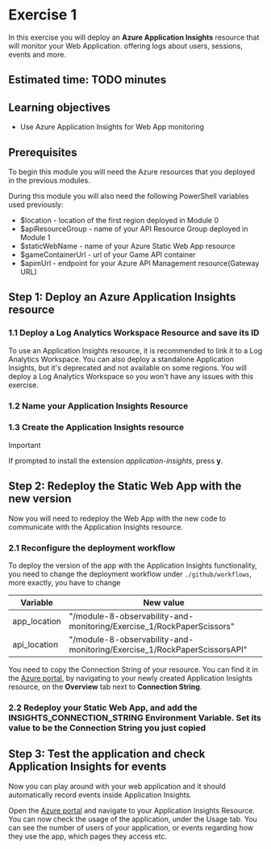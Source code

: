 # Exercise 1

In this exercise you will deploy an **Azure Application Insights** resource that will monitor your Web Application. offering logs about users, sessions, events and more.

## Estimated time: TODO minutes

## Learning objectives

- Use Azure Application Insights for Web App monitoring

## Prerequisites

To begin this module you will need the Azure resources that you deployed in the previous modules.

During this module you will also need the following PowerShell variables used previously:

- $location - location of the first region deployed in Module 0
- $apiResourceGroup  - name of your API Resource Group deployed in Module 1
- $staticWebName - name of your Azure Static Web App resource
- $gameContainerUrl - url of your Game API container
- $apimUrl - endpoint for your Azure API Management resource(Gateway URL)

## Step 1: Deploy an Azure Application Insights resource

### 1.1 Deploy a Log Analytics Workspace Resource and save its ID

To use an Application Insights resource, it is recommended to link it to a Log Analytics Workspace. You can also deploy a standalone Application Insights, but it's deprecated and not available on some regions. You will deploy a Log Analytics Workspace so you won't have any issues with this exercise.

### 1.2 Name your Application Insights Resource

### 1.3 Create the Application Insights resource

> [!IMPORTANT]
> If prompted to install the extension *application-insights*, press **y**.

## Step 2: Redeploy the Static Web App with the new version

Now you will need to redeploy the Web App with the new code to communicate with the Application Insights resource.

### 2.1 Reconfigure the deployment workflow

To deploy the version of the app with the Application Insights functionality, you need to change the deployment workflow under `./github/workflows`, more exactly, you have to change

| Variable | New value |
| -- | -- |
| app_location | "/module-8-observability-and-monitoring/Exercise_1/RockPaperScissors" |
| api_location | "/module-8-observability-and-monitoring/Exercise_1/RockPaperScissorsAPI" |

You need to copy the Connection String of your resource. You can find it in the [Azure portal](https://portal.azure.com), by navigating to your newly created Application Insights resource, on the **Overview** tab next to **Connection String**.

### 2.2 Redeploy your Static Web App, and add the **INSIGHTS_CONNECTION_STRING** Environment Variable. Set its value to be the Connection String you just copied

## Step 3: Test the application and check Application Insights for events

Now you can play around with your web application and it should automatically record events inside Application Insights.

Open the [Azure portal](https://portal.azure.com) and navigate to your Application Insights Resource. You can now check the usage of the application, under the Usage tab. You can see the number of users of your application, or events regarding how they use the app, which pages they access etc.
